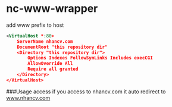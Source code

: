 # nc-www-wrapper
add www prefix to host

```xml
<VirtualHost *:80>
    ServerName nhancv.com
    DocumentRoot "this repository dir"
    <Directory "this repository dir">
        Options Indexes FollowSymLinks Includes execCGI
        AllowOverride All
        Require all granted
    </Directory>
</VirtualHost>
```

###Usage
access if you access to nhancv.com it auto redirect to www.nhancv.com
